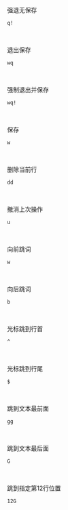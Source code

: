 强退无保存

```
q!
``` 

<br>

退出保存

```
wq
```

<br>

强制退出并保存

```
wq!
```

<br>

保存

```
w
```

<br>

删除当前行

```
dd
```

<br>

撤消上次操作

```
u
```

<br>

向前跳词

```
w
```

<br>

向后跳词

```
b
```

<br>

光标跳到行首

```
^
```

<br>

光标跳到行尾

```
$
```

<br>

跳到文本最前面

```
gg
```

<br>

跳到文本最后面

```
G
```

<br>

跳到指定第12行位置

```
12G
```
